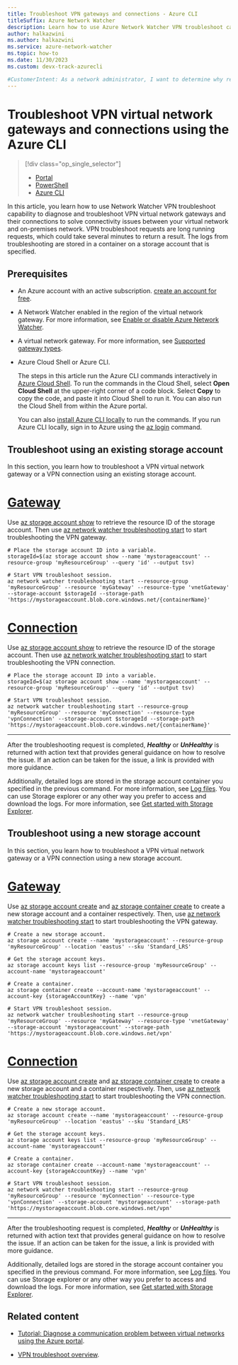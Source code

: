 ```yaml
---
title: Troubleshoot VPN gateways and connections - Azure CLI
titleSuffix: Azure Network Watcher
description: Learn how to use Azure Network Watcher VPN troubleshoot capability to troubleshoot VPN virtual network gateways and their connections using the Azure CLI.
author: halkazwini
ms.author: halkazwini
ms.service: azure-network-watcher
ms.topic: how-to
ms.date: 11/30/2023
ms.custom: devx-track-azurecli

#CustomerIntent: As a network administrator, I want to determine why resources in a virtual network can't communicate with resources in a different virtual network over a VPN connection.
---
```


# Troubleshoot VPN virtual network gateways and connections using the Azure CLI

> [!div class="op_single_selector"]
> - [Portal](diagnose-communication-problem-between-networks.md)
> - [PowerShell](vpn-troubleshoot-powershell.md)
> - [Azure CLI](vpn-troubleshoot-cli.md)

In this article, you learn how to use Network Watcher VPN troubleshoot capability to diagnose and troubleshoot VPN virtual network gateways and their connections to solve connectivity issues between your virtual network and on-premises network. VPN troubleshoot requests are long running requests, which could take several minutes to return a result. The logs from troubleshooting are stored in a container on a storage account that is specified.

## Prerequisites

- An Azure account with an active subscription. [create an account for free](https://azure.microsoft.com/free/?WT.mc_id=A261C142F).

- A Network Watcher enabled in the region of the virtual network gateway. For more information, see [Enable or disable Azure Network Watcher](network-watcher-create.md?tabs=cli).

- A virtual network gateway. For more information, see [Supported gateway types](vpn-troubleshoot-overview.md#supported-gateway-types).

- Azure Cloud Shell or Azure CLI.
    
    The steps in this article run the Azure CLI commands interactively in [Azure Cloud Shell](/azure/cloud-shell/overview). To run the commands in the Cloud Shell, select **Open Cloud Shell** at the upper-right corner of a code block. Select **Copy** to copy the code, and paste it into Cloud Shell to run it. You can also run the Cloud Shell from within the Azure portal.
    
    You can also [install Azure CLI locally](/cli/azure/install-azure-cli) to run the commands. If you run Azure CLI locally, sign in to Azure using the [az login](/cli/azure/reference-index#az-login) command.

## Troubleshoot using an existing storage account

In this section, you learn how to troubleshoot a VPN virtual network gateway or a VPN connection using an existing storage account.

# [**Gateway**](#tab/gateway)

Use [az storage account show](/cli/azure/storage/account#az-storage-account-show) to retrieve the resource ID of the storage account. Then use [az network watcher troubleshooting start](/cli/azure/network/watcher/troubleshooting#az-network-watcher-troubleshooting-start) to start troubleshooting the VPN gateway.

```azurecli-interactive
# Place the storage account ID into a variable.
storageId=$(az storage account show --name 'mystorageaccount' --resource-group 'myResourceGroup' --query 'id' --output tsv)

# Start VPN troubleshoot session.
az network watcher troubleshooting start --resource-group 'myResourceGroup' --resource 'myGateway' --resource-type 'vnetGateway' --storage-account $storageId --storage-path 'https://mystorageaccount.blob.core.windows.net/{containerName}'
```

# [**Connection**](#tab/connection)

Use [az storage account show](/cli/azure/storage/account#az-storage-account-show) to retrieve the resource ID of the storage account. Then use [az network watcher troubleshooting start](/cli/azure/network/watcher/troubleshooting#az-network-watcher-troubleshooting-start) to start troubleshooting the VPN connection.

```azurecli-interactive
# Place the storage account ID into a variable.
storageId=$(az storage account show --name 'mystorageaccount' --resource-group 'myResourceGroup' --query 'id' --output tsv)

# Start VPN troubleshoot session.
az network watcher troubleshooting start --resource-group 'myResourceGroup' --resource 'myConnection' --resource-type 'vpnConnection' --storage-account $storageId --storage-path 'https://mystorageaccount.blob.core.windows.net/{containerName}'
```

---

After the troubleshooting request is completed, ***Healthy*** or ***UnHealthy*** is returned with action text that provides general guidance on how to resolve the issue. If an action can be taken for the issue, a link is provided with more guidance.

Additionally, detailed logs are stored in the storage account container you specified in the previous command. For more information, see [Log files](vpn-troubleshoot-overview.md#log-files). You can use Storage explorer or any other way you prefer to access and download the logs. For more information, see [Get started with Storage Explorer](../vs-azure-tools-storage-manage-with-storage-explorer.md). 

## Troubleshoot using a new storage account

In this section, you learn how to troubleshoot a VPN virtual network gateway or a VPN connection using a new storage account.

# [**Gateway**](#tab/gateway) 

Use [az storage account create](/cli/azure/storage/account#az-storage-account-create) and [az storage container create](/cli/azure/storage/container#az-storage-container-create) to create a new storage account and a container respectively. Then, use [az network watcher troubleshooting start](/cli/azure/network/watcher/troubleshooting#az-network-watcher-troubleshooting-start) to start troubleshooting the VPN gateway.

```azurecli-interactive
# Create a new storage account.
az storage account create --name 'mystorageaccount' --resource-group 'myResourceGroup' --location 'eastus' --sku 'Standard_LRS'

# Get the storage account keys.
az storage account keys list --resource-group 'myResourceGroup' --account-name 'mystorageaccount'

# Create a container.
az storage container create --account-name 'mystorageaccount' --account-key {storageAccountKey} --name 'vpn'

# Start VPN troubleshoot session.
az network watcher troubleshooting start --resource-group 'myResourceGroup' --resource 'myGateway' --resource-type 'vnetGateway' --storage-account 'mystorageaccount' --storage-path 'https://mystorageaccount.blob.core.windows.net/vpn'
```

# [**Connection**](#tab/connection)

Use [az storage account create](/cli/azure/storage/account#az-storage-account-create) and [az storage container create](/cli/azure/storage/container#az-storage-container-create) to create a new storage account and a container respectively. Then, use [az network watcher troubleshooting start](/cli/azure/network/watcher/troubleshooting#az-network-watcher-troubleshooting-start) to start troubleshooting the VPN connection.

```azurecli-interactive
# Create a new storage account.
az storage account create --name 'mystorageaccount' --resource-group 'myResourceGroup' --location 'eastus' --sku 'Standard_LRS'

# Get the storage account keys.
az storage account keys list --resource-group 'myResourceGroup' --account-name 'mystorageaccount'

# Create a container.
az storage container create --account-name 'mystorageaccount' --account-key {storageAccountKey} --name 'vpn'

# Start VPN troubleshoot session.
az network watcher troubleshooting start --resource-group 'myResourceGroup' --resource 'myConnection' --resource-type 'vpnConnection' --storage-account 'mystorageaccount' --storage-path 'https://mystorageaccount.blob.core.windows.net/vpn'
```

---

After the troubleshooting request is completed, ***Healthy*** or ***UnHealthy*** is returned with action text that provides general guidance on how to resolve the issue. If an action can be taken for the issue, a link is provided with more guidance.

Additionally, detailed logs are stored in the storage account container you specified in the previous command. For more information, see [Log files](vpn-troubleshoot-overview.md#log-files). You can use Storage explorer or any other way you prefer to access and download the logs. For more information, see [Get started with Storage Explorer](../vs-azure-tools-storage-manage-with-storage-explorer.md). 

## Related content

- [Tutorial: Diagnose a communication problem between virtual networks using the Azure portal](diagnose-communication-problem-between-networks.md).

- [VPN troubleshoot overview](vpn-troubleshoot-overview.md).